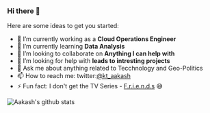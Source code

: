 ### Hi there 👋


Here are some ideas to get you started:

- 🔭 I’m currently working as a **Cloud Operations Engineer**
- 🌱 I’m currently learning **Data Analysis**
- 👯 I’m looking to collaborate on **Anything I can help with**
- 🤔 I’m looking for help with **leads to intresting projects**
- 💬 Ask me about anything related to Tecchnology and Geo-Politics
- 📫 How to reach me: twitter:[@kt_aakash](https://twitter.com/kt_aakash)
- ⚡ Fun fact: I don't get the TV Series - [F.r.i.e.n.d.s](https://www.google.com/search?client=ubuntu&channel=fs&q=friends&ie=utf-8&oe=utf-8) :sweat_smile:

![Aakash's github stats](https://github-readme-stats.vercel.app/api?username=kt-aakash&show_icons=true&title_color=fff&icon_color=79ff97&text_color=9f9f9f&bg_color=151515)
